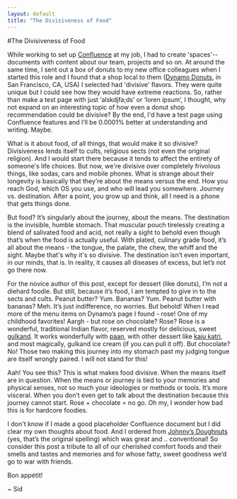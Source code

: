```yaml
---
layout: default
title: "The Divisiveness of Food"
---
```

 
#The Divisiveness of Food

While working to set up [Confluence](https://www.atlassian.com/software/confluence) at my job, I had to create 'spaces'-- documents with content about our team, projects and so on. At around the same time, I sent out a box of donuts to my new office colleagues when I started this role and I found that a shop local to them ([Dynamo Donuts](https://dynamodonut.com/), in San Francisco, CA, USA) I selected had 'divisive' flavors. They were quite unique but I could see how they would have extreme reactions. So, rather than make a test page with just ‘alskdjfa;ds’ or ‘loren ipsum’, I thought, why not expand on an interesting topic of how even a donut shop recommendation could be divisive? By the end, I'd have a test page using Confluence features and I’ll be 0.0001% better at understanding and writing. Maybe.

What is it about food, of all things, that would make it so divisive? Divisiveness lends itself to cults, religious sects (not even the original religion). And I would start there because it tends to affect the entirety of someone's life choices. But now, we're divisive over completely frivolous things, like sodas, cars and mobile phones. What is strange about their longevity is basically that they’re about the means versus the end. How you reach God, which OS you use, and who will lead you somewhere. Journey vs. destination. After a point, you grow up and think, all I need is a phone that gets things done.

But food? It’s singularly about the journey, about the means. The destination is the invisible, humble stomach. That muscular pouch tirelessly creating a blend of salivated food and acid, not really a sight to behold even though that’s when the food is actually useful. With plated, culinary grade food, it’s all about the means - the tongue, the palate, the chew, the whiff and the sight. Maybe that's why it's so divisive. The destination isn’t even important, in our minds, that is. In reality, it causes all diseases of excess, but let’s not go there now.

For the novice author of this post, except for dessert (like donuts), I’m not a diehard foodie. But still, because it’s food, I am tempted to give in to the sects and cults. Peanut butter? Yum. Bananas? Yum. Peanut butter with bananas? Meh. It’s just indifference, no worries. But behold! When I read more of the menu items on Dynamo’s page I found - rose! One of my childhood favorites! Aargh - but rose on chocolate? Rose? Rose is a wonderful, traditional Indian flavor, reserved mostly for delicious, sweet [gulkand](https://www.youtube.com/watch?v=UDrbexsYB-A). It works wonderfully with [paan](https://rakskitchen.net/sweet-paan-recipe-meetha-paan-preparation/), with other dessert like [kaju katri](https://www.jcookingodyssey.com/2018/10/20/badam-gulkand-katli/), and most magically, gulkand ice cream (if you can pull it off). But chocolate? No! Those two making this journey into my stomach past my judging tongue are itself wrongly paired. I will not stand for this!

Aah! You see this? This is what makes food divisive. When the means itself are in question. When the means or journey is tied to your memories and physical senses, not so much your ideologies or methods or tools. It’s more visceral. When you don’t even get to talk about the destination because this journey cannot start. Rose + chocolate = no go. Oh my, I wonder how bad this is for hardcore foodies.

I don't know if I made a good placeholder Confluence document but I did clear my own thoughts about food. And I ordered from [Johnny’s Doughnuts](https://www.johnnydoughnuts.com/) (yes, that’s the original spelling) which was great and .. conventional! So consider this post a tribute to all of our cherished comfort foods and their smells and tastes and memories and for whose fatty, sweet goodness we’d go to war with friends. 

Bon appétit!

~ Sid